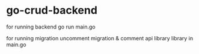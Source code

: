 # go-crud-backend

for running backend
go run main.go

for running migration
uncomment migration & comment api library library in main.go